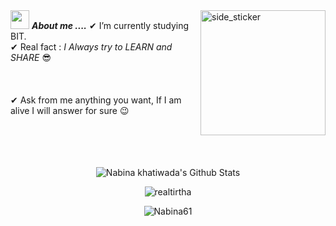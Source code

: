 
<br><br>
<img align="right" width=200px height=200px alt="side_sticker" src="https://media.giphy.com/media/TEnXkcsHrP4YedChhA/giphy.gif" />
<img src="https://media.giphy.com/media/iY8CRBdQXODJSCERIr/giphy.gif" width="30px">&nbsp;***About me ....***
✔ I’m currently studying BIT.<br>
✔ Real fact : *I Always try to LEARN and SHARE* 😎<br><br><br><br>
✔ Ask from me anything you want, If I am alive I will answer for sure 😉<br>
<br><br><br><br>
<p align='center'>
  <img align="center" src="https://github-readme-stats.vercel.app/api?username=Nabina61&show_icons=true&title_color=fff&icon_color=79ff97&text_color=efefef&bg_color=24292e" alt="Nabina khatiwada's Github Stats">
</p>

<p align='center'>
  <img align="center" src="https://github-readme-stats.vercel.app/api/top-langs?username=Nabina61&show_icons=true&locale=en&layout=compact&theme=chartreuse-dark" alt="realtirtha" />  
</p>      
  
<p align='center'>  
   <img align="center" src="https://github-profile-trophy.vercel.app/?username=Nabina61theme=juicyfresh&no-bg=true" alt="Nabina61" />  

</p>
